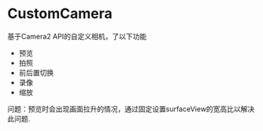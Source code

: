 # CustomCamera

基于Camera2  API的自定义相机，了以下功能
- 预览
- 拍照
- 前后置切换
- 录像
- 缩放

问题：预览时会出现画面拉升的情况，通过固定设置surfaceView的宽高比以解决此问题.
